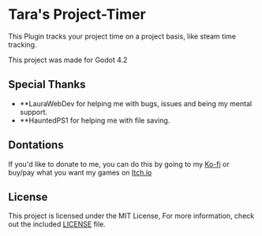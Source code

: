 # Tara's Project-Timer

This Plugin tracks your project time on a project basis, like steam time tracking.

This project was made for Godot 4.2

## Special Thanks

* **LauraWebDev for helping me with bugs, issues and being my mental support.
* **HauntedPS1 for helping me with file saving.

## Dontations

If you'd like to donate to me, you can do this by going to my [Ko-fi](https://ko-fi.com/terradev64) or buy/pay what you want my games on [Itch.io](https://terradev64.itch.io/)

## License

This project is licensed under the MIT License, For more information, check out the included [LICENSE](LICENSE) file.